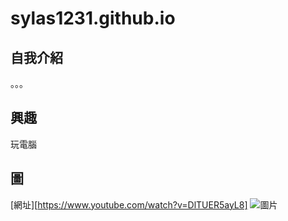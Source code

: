 # sylas1231.github.io

## 自我介紹
。。。

## 興趣
玩電腦

## 圖
[網址][https://www.youtube.com/watch?v=DlTUER5ayL8]
![圖片](https://img.ltn.com.tw/Upload/news/600/2021/02/25/phpkPy0Fq.jpg)
